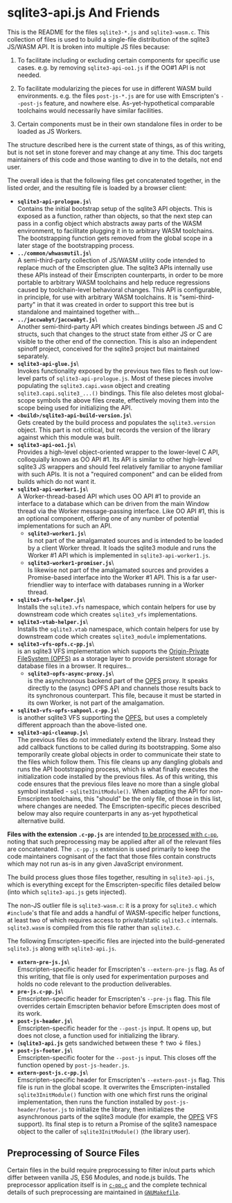 # sqlite3-api.js And Friends

This is the README for the files `sqlite3-*.js` and
`sqlite3-wasm.c`. This collection of files is used to build a
single-file distribution of the sqlite3 JS/WASM API. It is broken into
multiple JS files because:

1. To facilitate including or excluding certain components for
   specific use cases. e.g. by removing `sqlite3-api-oo1.js` if the
   OO#1 API is not needed.

2. To facilitate modularizing the pieces for use in different WASM
   build environments. e.g. the files `post-js-*.js` are for use with
   Emscripten's `--post-js` feature, and nowhere else.
   As-yet-hypothetical comparable toolchains would necessarily have
   similar facilities.

3. Certain components must be in their own standalone files in order
   to be loaded as JS Workers.

The structure described here is the current state of things, as of
this writing, but is not set in stone forever and may change at any
time. This doc targets maintainers of this code and those wanting to
dive in to the details, not end user.

The overall idea is that the following files get concatenated
together, in the listed order, and the resulting file is loaded by a
browser client:

- **`sqlite3-api-prologue.js`**\  
  Contains the initial bootstrap setup of the sqlite3 API
  objects. This is exposed as a function, rather than objects, so that
  the next step can pass in a config object which abstracts away parts
  of the WASM environment, to facilitate plugging it in to arbitrary
  WASM toolchains. The bootstrapping function gets removed from the
  global scope in a later stage of the bootstrapping process.
- **`../common/whwasmutil.js`**\  
  A semi-third-party collection of JS/WASM utility code intended to
  replace much of the Emscripten glue. The sqlite3 APIs internally use
  these APIs instead of their Emscripten counterparts, in order to be
  more portable to arbitrary WASM toolchains and help reduce
  regressions caused by toolchain-level behavioral changes. This API
  is configurable, in principle, for use with arbitrary WASM
  toolchains. It is "semi-third-party" in that it was created in order
  to support this tree but is standalone and maintained together
  with...
- **`../jaccwabyt/jaccwabyt.js`**\  
  Another semi-third-party API which creates bindings between JS
  and C structs, such that changes to the struct state from either JS
  or C are visible to the other end of the connection. This is also an
  independent spinoff project, conceived for the sqlite3 project but
  maintained separately.
- **`sqlite3-api-glue.js`**\  
  Invokes functionality exposed by the previous two files to flesh out
  low-level parts of `sqlite3-api-prologue.js`. Most of these pieces
  involve populating the `sqlite3.capi.wasm` object and creating
  `sqlite3.capi.sqlite3_...()` bindings. This file also deletes most
  global-scope symbols the above files create, effectively moving them
  into the scope being used for initializing the API.
- **`<build>/sqlite3-api-build-version.js`**\  
  Gets created by the build process and populates the
  `sqlite3.version` object. This part is not critical, but records the
  version of the library against which this module was built.
- **`sqlite3-api-oo1.js`**\  
  Provides a high-level object-oriented wrapper to the lower-level C
  API, colloquially known as OO API #1. Its API is similar to other
  high-level sqlite3 JS wrappers and should feel relatively familiar
  to anyone familiar with such APIs. It is not a "required component"
  and can be elided from builds which do not want it.
- **`sqlite3-api-worker1.js`**\  
  A Worker-thread-based API which uses OO API #1 to provide an
  interface to a database which can be driven from the main Window
  thread via the Worker message-passing interface. Like OO API #1,
  this is an optional component, offering one of any number of
  potential implementations for such an API.
    - **`sqlite3-worker1.js`**\  
      Is not part of the amalgamated sources and is intended to be
      loaded by a client Worker thread. It loads the sqlite3 module
      and runs the Worker #1 API which is implemented in
      `sqlite3-api-worker1.js`.
    - **`sqlite3-worker1-promiser.js`**\  
      Is likewise not part of the amalgamated sources and provides
      a Promise-based interface into the Worker #1 API. This is
      a far user-friendlier way to interface with databases running
      in a Worker thread.
- **`sqlite3-vfs-helper.js`**\  
  Installs the `sqlite3.vfs` namespace, which contain helpers for use
  by downstream code which creates `sqlite3_vfs` implementations.
- **`sqlite3-vtab-helper.js`**\  
  Installs the `sqlite3.vtab` namespace, which contain helpers for use
  by downstream code which creates `sqlite3_module` implementations.
- **`sqlite3-vfs-opfs.c-pp.js`**\  
  is an sqlite3 VFS implementation which supports the [Origin-Private
  FileSystem (OPFS)][OPFS] as a storage layer to provide persistent
  storage for database files in a browser. It requires...
    - **`sqlite3-opfs-async-proxy.js`**\  
      is the asynchronous backend part of the [OPFS][] proxy. It
      speaks directly to the (async) OPFS API and channels those
      results back to its synchronous counterpart. This file, because
      it must be started in its own Worker, is not part of the
      amalgamation.
- **`sqlite3-vfs-opfs-sahpool.c-pp.js`**\  
  is another sqlite3 VFS supporting the [OPFS][], but uses a
  completely different approach than the above-listed one.
- **`sqlite3-api-cleanup.js`**\  
  The previous files do not immediately extend the library. Instead
  they add callback functions to be called during its
  bootstrapping. Some also temporarily create global objects in order
  to communicate their state to the files which follow them. This file
  cleans up any dangling globals and runs the API bootstrapping
  process, which is what finally executes the initialization code
  installed by the previous files. As of this writing, this code
  ensures that the previous files leave no more than a single global
  symbol installed - `sqlite3InitModule()`. When adapting the API for
  non-Emscripten toolchains, this "should" be the only file, of those
  in this list, where changes are needed. The Emscripten-specific
  pieces described below may also require counterparts in any as-yet
  hypothetical alternative build.


**Files with the extension `.c-pp.js`** are intended [to be processed
with `c-pp`](#c-pp), noting that such preprocessing may be applied
after all of the relevant files are concatenated. The `.c-pp.js`
extension is used primarily to keep the code maintainers cognisant of
the fact that those files contain constructs which may not run as-is
in any given JavaScript environment.

The build process glues those files together, resulting in
`sqlite3-api.js`, which is everything except for the Emscripten-specific
files detailed below (into which `sqlite3-api.js` gets injected).

The non-JS outlier file is `sqlite3-wasm.c`: it is a proxy for
`sqlite3.c` which `#include`'s that file and adds a handful of
WASM-specific helper functions, at least two of which requires access
to private/static `sqlite3.c` internals. `sqlite3.wasm` is compiled
from this file rather than `sqlite3.c`.

The following Emscripten-specific files are injected into the
build-generated `sqlite3.js` along with `sqlite3-api.js`.

- **`extern-pre-js.js`**\  
  Emscripten-specific header for Emscripten's `--extern-pre-js`
  flag. As of this writing, that file is only used for experimentation
  purposes and holds no code relevant to the production deliverables.
- **`pre-js.c-pp.js`**\  
  Emscripten-specific header for Emscripten's `--pre-js` flag. This
  file overrides certain Emscripten behavior before Emscripten does
  most of its work.
- **`post-js-header.js`**\  
  Emscripten-specific header for the `--post-js` input. It opens up,
  but does not close, a function used for initializing the library.
- (**`sqlite3-api.js`** gets sandwiched between these &uarr; two
  &darr; files.)
- **`post-js-footer.js`**\  
  Emscripten-specific footer for the `--post-js` input. This closes
  off the function opened by `post-js-header.js`.
- **`extern-post-js.c-pp.js`**\  
  Emscripten-specific header for Emscripten's `--extern-post-js`
  flag. This file is run in the global scope. It overwrites the
  Emscripten-installed `sqlite3InitModule()` function with one which
  first runs the original implementation, then runs the function
  installed by `post-js-header/footer.js` to initialize the library,
  then initializes the asynchronous parts of the sqlite3 module (for
  example, the [OPFS][] VFS support). Its final step is to return a
  Promise of the sqlite3 namespace object to the caller of
  `sqlite3InitModule()` (the library user).

<a id='c-pp'></a>
Preprocessing of Source Files
------------------------------------------------------------------------

Certain files in the build require preprocessing to filter in/out
parts which differ between vanilla JS, ES6 Modules, and node.js
builds. The preprocessor application itself is in
[`c-pp.c`](/file/ext/wasm/c-pp.c) and the complete technical details
of such preprocessing are maintained in
[`GNUMakefile`](/file/ext/wasm/GNUmakefile).


[OPFS]: https://developer.mozilla.org/en-US/docs/Web/API/File_System_API/Origin_private_file_system
